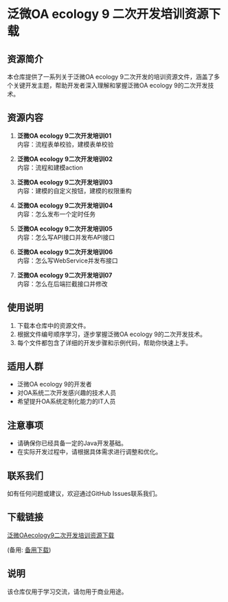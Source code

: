 # 泛微OA ecology 9 二次开发培训资源下载

## 资源简介

本仓库提供了一系列关于泛微OA ecology 9二次开发的培训资源文件，涵盖了多个关键开发主题，帮助开发者深入理解和掌握泛微OA ecology 9的二次开发技术。

## 资源内容

1. **泛微OA ecology 9二次开发培训01**  
   内容：流程表单校验，建模表单校验

2. **泛微OA ecology 9二次开发培训02**  
   内容：流程和建模action

3. **泛微OA ecology 9二次开发培训03**  
   内容：建模的自定义按钮，建模的权限重构

4. **泛微OA ecology 9二次开发培训04**  
   内容：怎么发布一个定时任务

5. **泛微OA ecology 9二次开发培训05**  
   内容：怎么写API接口并发布API接口

6. **泛微OA ecology 9二次开发培训06**  
   内容：怎么写WebService并发布接口

7. **泛微OA ecology 9二次开发培训07**  
   内容：怎么在后端拦截接口并修改

## 使用说明

1. 下载本仓库中的资源文件。
2. 根据文件编号顺序学习，逐步掌握泛微OA ecology 9的二次开发技术。
3. 每个文件都包含了详细的开发步骤和示例代码，帮助你快速上手。

## 适用人群

- 泛微OA ecology 9的开发者
- 对OA系统二次开发感兴趣的技术人员
- 希望提升OA系统定制化能力的IT人员

## 注意事项

- 请确保你已经具备一定的Java开发基础。
- 在实际开发过程中，请根据具体需求进行调整和优化。

## 联系我们

如有任何问题或建议，欢迎通过GitHub Issues联系我们。

## 下载链接
[泛微OAecology9二次开发培训资源下载](https://pan.quark.cn/s/cfebb9110441) 

(备用: [备用下载](https://pan.baidu.com/s/1h2mr0JIGIPaDePF_hANOxg?pwd=1234))

## 说明

该仓库仅用于学习交流，请勿用于商业用途。
